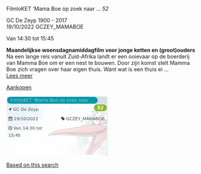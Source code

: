 FilmloKET 'Mama Boe op zoek naar ... *52*

GC De Zeyp 1900 - 2017  
19/10/2022 GCZEY\_MAMABOE  

Van 14:30 tot 15:45

  

  

**Maandelijkse woensdagnamiddagfilm voor jonge ketten en (groot)ouders**  
Na een lange reis vanuit Zuid-Afrika landt er een ooievaar op de boerderij van Mamma Boe om er een nest te bouwen. Door zijn komst stelt Mamma Boe zich vragen over haar eigen thuis. Want wat is een thuis ei ...  
[Lees meer](https://tickets.vgc.be/activity/subscribe/GCZEY_MAMABOE)

[Aankopen](https://tickets.vgc.be/ticketingActivity/subscribe/GCZEY_MAMABOE)

![](80204.png)

[Based on this search](https://tickets.vgc.be/activity/index?&vrijeplaatsen=1&Age%5B%5D=4%2C6&entity=276)